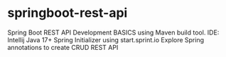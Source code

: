 # springboot-rest-api
Spring Boot REST API Development BASICS using Maven build tool. 
IDE: Intellij
Java 17+
Spring Initializer using start.sprint.io
Explore Spring annotations to create CRUD REST API


